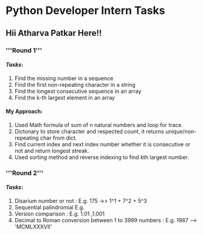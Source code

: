 # Python Developer Intern Tasks
## Hii Atharva Patkar Here!!
### '''Round 1'''
#### *Tasks*:
1. Find the missing number in a sequence
2. Find the first non-repeating character in a string
3. Find the longest consecutive sequence in an array
4. Find the k-th largest element in an array

#### My Approach:
1. Used Math formula of sum of n natural numbers and loop for trace.
2. Dictonary to store character and respected count, it returns unique/non-repeating char from dict.
3. Find current index and next index number whether it is consecutive or not and return longest streak.
4. Used sorting method and reverse indexing to find kth largest number.


### '''Round 2'''

#### *Tasks*:
1. Disarium number or not : 
E.g. 175 ->> 1^1 + 7^2 + 5^3
2. Sequential palindromial
E.g.
3. Version comparison : 
E.g. 1.01 ,1.001 
4. Decimal to Roman conversion between 1 to 3999 numbers : 
E.g. 1987 --> 'MCMLXXXVII'
